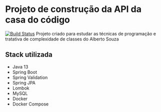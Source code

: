 # Projeto de construção da API da casa do código
[![Build Status](https://travis-ci.com/viniciusufop/vfs-api-cdc.svg?branch=master)](https://travis-ci.com/github/viniciusufop/vfs-api-cdc) 
Projeto criado para estudar as técnicas de programação e tratativa de complexidade de classes do Alberto Souza

## Stack utilizada
 * Java 13
 * Spring Boot
 * Spring Validation
 * Spring JPA
 * Lombok
 * MySQL
 * Docker
 * Docker Compose
 
